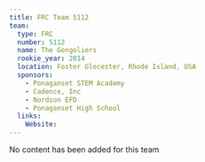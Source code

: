 ```yaml
---
title: FRC Team 5112
team:
  type: FRC
  number: 5112
  name: The Gongoliers
  rookie_year: 2014
  location: Foster Glocester, Rhode Island, USA
  sponsors:
    - Ponaganset STEM Academy
    - Cadence, Inc
    - Nordson EFD
    - Ponaganset High School
  links:
    Website: 
---
```

No content has been added for this team